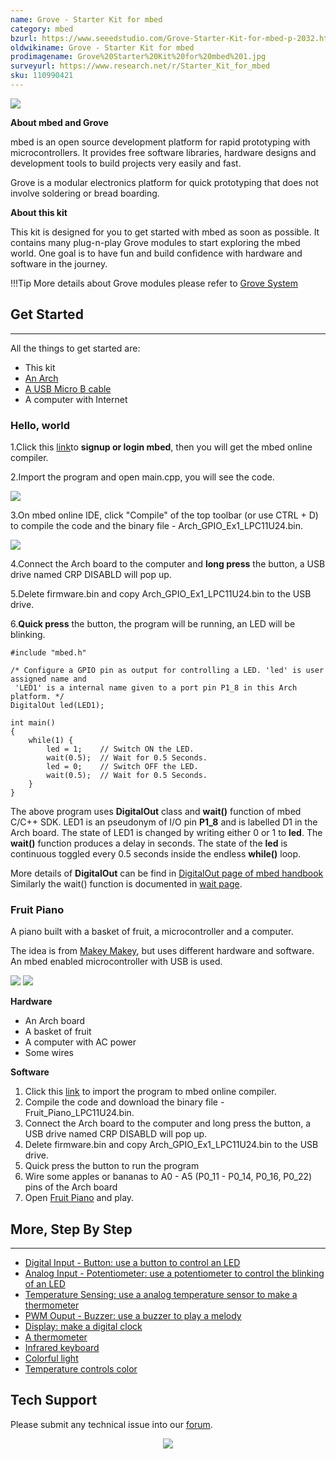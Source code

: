 ```yaml
---
name: Grove - Starter Kit for mbed
category: mbed
bzurl: https://www.seeedstudio.com/Grove-Starter-Kit-for-mbed-p-2032.html
oldwikiname: Grove - Starter Kit for mbed
prodimagename: Grove%20Starter%20Kit%20for%20mbed%201.jpg
surveyurl: https://www.research.net/r/Starter_Kit_for_mbed
sku: 110990421
---
```

![](https://files.seeedstudio.com/wiki/Grove-Starter_Kit_for_mbed/img/Grove%20Starter%20Kit%20for%20mbed%201.jpg)

**About mbed and Grove**

mbed is an open source development platform for rapid prototyping with microcontrollers. It provides free software libraries, hardware designs and development tools to build projects very easily and fast.

Grove is a modular electronics platform for quick prototyping that does not involve soldering or bread boarding.

**About this kit**

This kit is designed for you to get started with mbed as soon as possible. It contains many plug-n-play Grove modules to start exploring the mbed world. One goal is to have fun and build confidence with hardware and software in the journey.

!!!Tip
    More details about Grove modules please refer to [Grove System](https://wiki.seeedstudio.com/Grove_System/)

## Get Started
---
All the things to get started are:
- This kit
- [An Arch](https://www.seeedstudio.com/Arch-p-1561.html)
- [A USB Micro B cable](https://www.seeedstudio.com/Micro-USB-Cable-48cm-p-1475.html)
- A computer with Internet

### Hello, world

1.Click this [link](https://developer.mbed.org/accounts/login/?next=%2Fcompiler%2F#import:https://mbed.org/users/viswesr/code/Arch_GPIO_Ex1;platform:Seeeduino-Arch)to **signup or login mbed**, then you will get the mbed online compiler.

2.Import the program and open main.cpp, you will see the code.

![](https://files.seeedstudio.com/wiki/Grove-Starter_Kit_for_mbed/img/Import_arch_gpio_ex1.png)

3.On mbed online IDE, click "Compile" of the top toolbar (or use CTRL + D) to compile the code and the binary file - Arch_GPIO_Ex1_LPC11U24.bin.

![](https://files.seeedstudio.com/wiki/Grove-Starter_Kit_for_mbed/img/Compile_mbed_program.png)

4.Connect the Arch board to the computer and **long press** the button, a USB drive named CRP DISABLD will pop up.

5.Delete firmware.bin and copy Arch_GPIO_Ex1_LPC11U24.bin to the USB drive.

6.**Quick press** the button, the program will be running, an LED will be blinking.

```
#include "mbed.h"

/* Configure a GPIO pin as output for controlling a LED. 'led' is user assigned name and
 'LED1' is a internal name given to a port pin P1_8 in this Arch platform. */
DigitalOut led(LED1);

int main()
{
    while(1) {
        led = 1;    // Switch ON the LED.
        wait(0.5);  // Wait for 0.5 Seconds.
        led = 0;    // Switch OFF the LED.
        wait(0.5);  // Wait for 0.5 Seconds.
    }
}
```

The above program uses **DigitalOut** class and **wait()** function of mbed C/C++ SDK. LED1 is an pseudonym of I/O pin **P1_8** and is labelled D1 in the Arch board. The state of LED1 is changed by writing either 0 or 1 to **led**. The **wait()** function produces a delay in seconds. The state of the **led** is continuous toggled every 0.5 seconds inside the endless **while()** loop.

More details of **DigitalOut** can be find in [DigitalOut page of mbed handbook](https://developer.mbed.org/handbook/DigitalOut) Similarly the wait() function is documented in [wait page](https://developer.mbed.org/handbook/Wait).

### Fruit Piano

A piano built with a basket of fruit, a microcontroller and a computer.

The idea is from [Makey Makey](http://makeymakey.com/), but uses different hardware and software. An mbed enabled microcontroller with USB is used.

![](https://files.seeedstudio.com/wiki/Grove-Starter_Kit_for_mbed/img/Piano.png)
![](https://files.seeedstudio.com/wiki/Grove-Starter_Kit_for_mbed/img/Fruit_Piano_Hardware.jpg)

**Hardware**
- An Arch board
- A basket of fruit
- A computer with AC power
- Some wires

**Software**
1. Click this [link](https://developer.mbed.org/accounts/login/?next=%2Fcompiler%2F#import:http://mbed.org/teams/Seeed/code/Fruit_Piano;platform:Seeeduino-Arch) to import the program to mbed online compiler.
2. Compile the code and download the binary file - Fruit_Piano_LPC11U24.bin.
3. Connect the Arch board to the computer and long press the button, a USB drive named CRP DISABLD will pop up.
4. Delete firmware.bin and copy Arch_GPIO_Ex1_LPC11U24.bin to the USB drive.
5. Quick press the button to run the program
6. Wire some apples or bananas to A0 - A5 (P0_11 - P0_14, P0_16, P0_22) pins of the Arch board
7. Open [Fruit Piano](http://xiongyihui.github.io/piano/) and play.


## More, Step By Step
---
- [Digital Input - Button: use a button to control an LED](https://developer.mbed.org/teams/Seeed/wiki/Button)
- [Analog Input - Potentiometer: use a potentiometer to control the blinking of an LED](https://developer.mbed.org/teams/Seeed/wiki/Potentiometer)
- [Temperature Sensing: use a analog temperature sensor to make a thermometer](https://developer.mbed.org/teams/Seeed/wiki/Analog-Temperature-Sensor)
- [PWM Ouput - Buzzer: use a buzzer to play a melody](https://developer.mbed.org/teams/Seeed/wiki/Grove-Buzzer)
- [Display: make a digital clock](https://developer.mbed.org/teams/Seeed/wiki/Grove-4-Digit-Display)
- [A thermometer](https://developer.mbed.org/teams/Seeed/wiki/Thermometer)
- [Infrared keyboard](https://developer.mbed.org/teams/Seeed/wiki/Infrared-keybaord)
- [Colorful light](https://developer.mbed.org/teams/Seeed/wiki/Grove-Chainable-RGB-LED)
- [Temperature controls color](https://developer.mbed.org/teams/Seeed/wiki/Temperature-Color)

## Tech Support
Please submit any technical issue into our [forum](https://forum.seeedstudio.com/). <br /><p style="text-align:center"><a href="https://www.seeedstudio.com/act-4.html?utm_source=wiki&utm_medium=wikibanner&utm_campaign=newproducts" target="_blank"><img src="https://files.seeedstudio.com/wiki/Wiki_Banner/new_product.jpg" /></a></p>